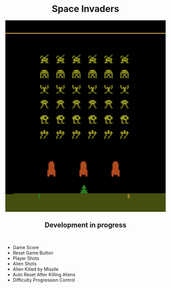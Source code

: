 <div align="center">

# Space Invaders 

<img  align="MIDDLE" width="1200" height="600" src="https://github.com/Julio-Rats/Space_Invaders_Atari_2600/blob/main/Print%20Game.png"/>
<br>

  ## Development in progress
</div>
<br>

  * Game Score
  * Reset Game Button
  * Player Shots
  * Alien Shots
  * Alien Killed by Missile
  * Auto Reset After Killing Aliens
  * Difficulty Progression Control
